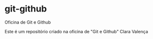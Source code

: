 # git-github
Oficina de Git e Github

Este é um repositório criado na oficina de "Git e Github"
Clara Valença
